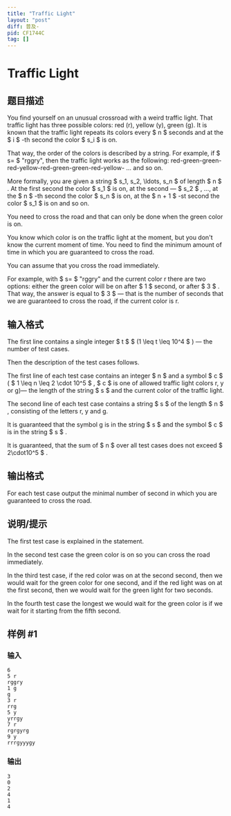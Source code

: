 ```yaml
---
title: "Traffic Light"
layout: "post"
diff: 普及-
pid: CF1744C
tag: []
---
```


# Traffic Light

## 题目描述

You find yourself on an unusual crossroad with a weird traffic light. That traffic light has three possible colors: red (r), yellow (y), green (g). It is known that the traffic light repeats its colors every $ n $ seconds and at the $ i $ -th second the color $ s_i $ is on.

That way, the order of the colors is described by a string. For example, if $ s= $ "rggry", then the traffic light works as the following: red-green-green-red-yellow-red-green-green-red-yellow- ... and so on.

More formally, you are given a string $ s_1, s_2, \ldots, s_n $ of length $ n $ . At the first second the color $ s_1 $ is on, at the second — $ s_2 $ , ..., at the $ n $ -th second the color $ s_n $ is on, at the $ n + 1 $ -st second the color $ s_1 $ is on and so on.

You need to cross the road and that can only be done when the green color is on.

You know which color is on the traffic light at the moment, but you don't know the current moment of time. You need to find the minimum amount of time in which you are guaranteed to cross the road.

You can assume that you cross the road immediately.

For example, with $ s= $ "rggry" and the current color r there are two options: either the green color will be on after $ 1 $ second, or after $ 3 $ . That way, the answer is equal to $ 3 $ — that is the number of seconds that we are guaranteed to cross the road, if the current color is r.

## 输入格式

The first line contains a single integer $ t $ $ (1 \leq t \leq 10^4 $ ) — the number of test cases.

Then the description of the test cases follows.

The first line of each test case contains an integer $ n $ and a symbol $ c $ ( $ 1 \leq n \leq 2 \cdot 10^5 $ , $ c $ is one of allowed traffic light colors r, y or g)— the length of the string $ s $ and the current color of the traffic light.

The second line of each test case contains a string $ s $ of the length $ n $ , consisting of the letters r, y and g.

It is guaranteed that the symbol g is in the string $ s $ and the symbol $ c $ is in the string $ s $ .

It is guaranteed, that the sum of $ n $ over all test cases does not exceed $ 2\cdot10^5 $ .

## 输出格式

For each test case output the minimal number of second in which you are guaranteed to cross the road.

## 说明/提示

The first test case is explained in the statement.

In the second test case the green color is on so you can cross the road immediately.

In the third test case, if the red color was on at the second second, then we would wait for the green color for one second, and if the red light was on at the first second, then we would wait for the green light for two seconds.

In the fourth test case the longest we would wait for the green color is if we wait for it starting from the fifth second.

## 样例 #1

### 输入

```
6
5 r
rggry
1 g
g
3 r
rrg
5 y
yrrgy
7 r
rgrgyrg
9 y
rrrgyyygy
```

### 输出

```
3
0
2
4
1
4
```


